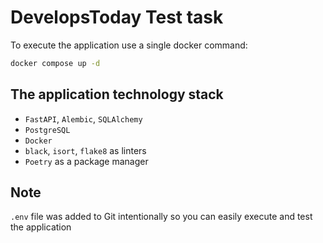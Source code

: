 # DevelopsToday Test task

To execute the application use a single docker command:

```sh
docker compose up -d
```

## The application technology stack

- `FastAPI`, `Alembic`, `SQLAlchemy`
- `PostgreSQL`
- `Docker`
- `black`, `isort`, `flake8` as linters
- `Poetry` as a package manager

## Note

`.env` file was added to Git intentionally so you can easily execute and test the application
